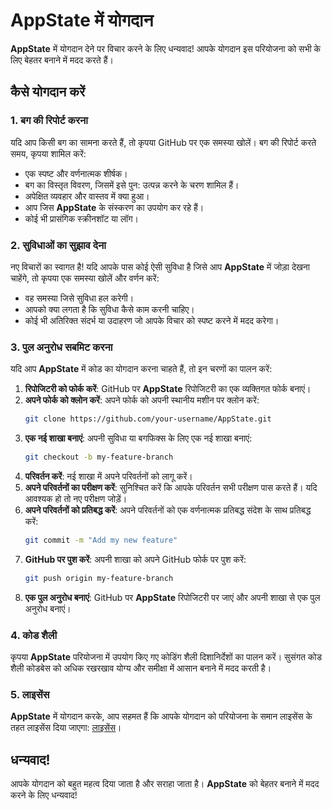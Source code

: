 # AppState में योगदान

**AppState** में योगदान देने पर विचार करने के लिए धन्यवाद! आपके योगदान इस परियोजना को सभी के लिए बेहतर बनाने में मदद करते हैं।

## कैसे योगदान करें

### 1. बग की रिपोर्ट करना

यदि आप किसी बग का सामना करते हैं, तो कृपया GitHub पर एक समस्या खोलें। बग की रिपोर्ट करते समय, कृपया शामिल करें:

- एक स्पष्ट और वर्णनात्मक शीर्षक।
- बग का विस्तृत विवरण, जिसमें इसे पुन: उत्पन्न करने के चरण शामिल हैं।
- अपेक्षित व्यवहार और वास्तव में क्या हुआ।
- आप जिस **AppState** के संस्करण का उपयोग कर रहे हैं।
- कोई भी प्रासंगिक स्क्रीनशॉट या लॉग।

### 2. सुविधाओं का सुझाव देना

नए विचारों का स्वागत है! यदि आपके पास कोई ऐसी सुविधा है जिसे आप **AppState** में जोड़ा देखना चाहेंगे, तो कृपया एक समस्या खोलें और वर्णन करें:

- वह समस्या जिसे सुविधा हल करेगी।
- आपको क्या लगता है कि सुविधा कैसे काम करनी चाहिए।
- कोई भी अतिरिक्त संदर्भ या उदाहरण जो आपके विचार को स्पष्ट करने में मदद करेगा।

### 3. पुल अनुरोध सबमिट करना

यदि आप **AppState** में कोड का योगदान करना चाहते हैं, तो इन चरणों का पालन करें:

1. **रिपोजिटरी को फोर्क करें**: GitHub पर **AppState** रिपोजिटरी का एक व्यक्तिगत फोर्क बनाएं।
2. **अपने फोर्क को क्लोन करें**: अपने फोर्क को अपनी स्थानीय मशीन पर क्लोन करें:
   ```bash
   git clone https://github.com/your-username/AppState.git
   ```
3. **एक नई शाखा बनाएं**: अपनी सुविधा या बगफिक्स के लिए एक नई शाखा बनाएं:
   ```bash
   git checkout -b my-feature-branch
   ```
4. **परिवर्तन करें**: नई शाखा में अपने परिवर्तनों को लागू करें।
5. **अपने परिवर्तनों का परीक्षण करें**: सुनिश्चित करें कि आपके परिवर्तन सभी परीक्षण पास करते हैं। यदि आवश्यक हो तो नए परीक्षण जोड़ें।
6. **अपने परिवर्तनों को प्रतिबद्ध करें**: अपने परिवर्तनों को एक वर्णनात्मक प्रतिबद्ध संदेश के साथ प्रतिबद्ध करें:
   ```bash
   git commit -m "Add my new feature"
   ```
7. **GitHub पर पुश करें**: अपनी शाखा को अपने GitHub फोर्क पर पुश करें:
   ```bash
   git push origin my-feature-branch
   ```
8. **एक पुल अनुरोध बनाएं**: GitHub पर **AppState** रिपोजिटरी पर जाएं और अपनी शाखा से एक पुल अनुरोध बनाएं।

### 4. कोड शैली

कृपया **AppState** परियोजना में उपयोग किए गए कोडिंग शैली दिशानिर्देशों का पालन करें। सुसंगत कोड शैली कोडबेस को अधिक रखरखाव योग्य और समीक्षा में आसान बनाने में मदद करती है।

### 5. लाइसेंस

**AppState** में योगदान करके, आप सहमत हैं कि आपके योगदान को परियोजना के समान लाइसेंस के तहत लाइसेंस दिया जाएगा: [लाइसेंस](https://github.com/0xLeif/AppState/blob/main/LICENSE)।

## धन्यवाद!

आपके योगदान को बहुत महत्व दिया जाता है और सराहा जाता है। **AppState** को बेहतर बनाने में मदद करने के लिए धन्यवाद!
